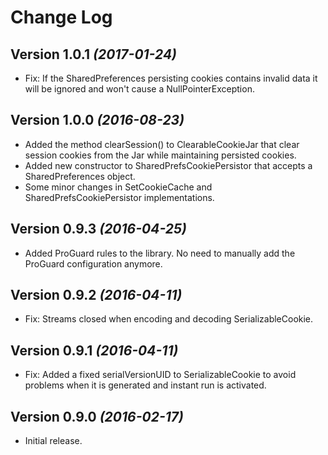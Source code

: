Change Log
==========

Version 1.0.1 *(2017-01-24)*
----------------------------
 * Fix: If the SharedPreferences persisting cookies contains invalid data it will be ignored and won't cause a NullPointerException.

Version 1.0.0 *(2016-08-23)*
----------------------------
 * Added the method clearSession() to ClearableCookieJar that clear session cookies from the Jar while maintaining persisted cookies.
 * Added new constructor to SharedPrefsCookiePersistor that accepts a SharedPreferences object.
 * Some minor changes in SetCookieCache and SharedPrefsCookiePersistor implementations.

Version 0.9.3 *(2016-04-25)*
----------------------------
 * Added ProGuard rules to the library. No need to manually add the ProGuard configuration anymore.

Version 0.9.2 *(2016-04-11)*
----------------------------
 * Fix: Streams closed when encoding and decoding SerializableCookie.

Version 0.9.1 *(2016-04-11)*
----------------------------
 * Fix: Added a fixed serialVersionUID to SerializableCookie to avoid problems when it is generated and instant run is activated.

Version 0.9.0 *(2016-02-17)*
----------------------------
 * Initial release.